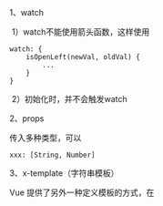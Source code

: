 1、watch

​	1）watch不能使用箭头函数，这样使用

```
watch: {
	isOpenLeft(newVal, oldVal) {
		...
	}
}
```

​	2）初始化时，并不会触发watch

2、props

传入多种类型，可以

```
xxx: [String, Number]
```

3、x-template（字符串模板）

Vue 提供了另外一种定义模板的方式，在 <script> 标签里使用 text/x-template 类型，并且指定一个 id，将这个 id 赋给 template

```javascript
    <my-component></my-component>
    <script type="text/x-template" id="my-component">
        <div>你可以在这个 script 标签中书写模板的HTML</div>
    </script>
```

```javascript
    Vue.component('my-component'.{
        template:'#my-component'
    })
```